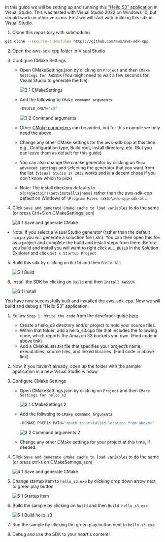In this guide we will be setting up and running this ["Hello S3" application](https://docs.aws.amazon.com/sdk-for-cpp/v1/developer-guide/build-cmake.html) in Visual Studio. This was tested with Visual Studio 2022 on Windows 10, but should work on other versions. First we will start with building this sdk in Visual Studio.

1. Clone this repository with submodules
  ```sh
  git clone --recurse-submodules https://github.com/aws/aws-sdk-cpp
  ```
2. Open the aws-sdk-cpp folder in Visual Studio
3. Configure CMake Settings
   - Open CMakeSettings.json by clicking on `Project` and then `CMake Settings for AWSSDK` (You might need to wait a few seconds for Visual Studio to generate the file)
     
      ![3 1 CMakeSettings](https://github.com/aws/aws-sdk-cpp/assets/5644066/c8e817c7-6819-4b6b-8c42-4370fb896b6e)

   - Add the following to `CMake command arguments`
      ```sh
      -DBUILD_ONLY="s3"
      ```

      ![3 2 Command arguments](https://github.com/aws/aws-sdk-cpp/assets/5644066/59ea6e46-4e3c-452e-bf88-d790af8f2e7d)

   - Other [CMake parameters](https://github.com/aws/aws-sdk-cpp/blob/main/docs/CMake_Parameters.md) can be added, but for this example we only need the above.
   - Change any other CMake settings for the aws-sdk-cpp at this time. e.g., Configuration type, Build root, Install directory, etc. (But you can leave them as default for this guide)
   - You can also change the cmake generator by clicking on `Show advanced settings` and selecting the generator that you want from the list. (`Visual Studio 17 2022` works and is a decent chose if you don't know which to pick)
   - Note: The install directory defaults to `${projectDir}\out\install\${name}` rather than the aws-sdk-cpp default on Windows of `\Program Files (x86)\aws-cpp-sdk-all`.
4. Click `Save and generate CMake cache to load variables` to do the same (or press Ctrl+S on CMakeSettings.json)

    ![4 1 Save and generate CMake](https://github.com/aws/aws-sdk-cpp/assets/5644066/26385400-4448-42de-9022-8e317f999b7f)

- Note: If you select a Visual Studio generator (rather than the default `ninja`) you will generate a soluction file (.sln). You can then open this file as a project and complete the build and install steps from there. Before you build and install you will want to right click `ALL_BUILD` in the Solution Explorer and click `Set s Startup Project`

5. Build this sdk by clicking on `Build` and then `Build All`

    ![5 1 Build](https://github.com/aws/aws-sdk-cpp/assets/5644066/5812ad57-dc84-424d-8ec2-ac58853fb229)

6. Install the SDK by clicking on `Build` and then `Install AWSSDK`

    ![6 1 Install](https://github.com/aws/aws-sdk-cpp/assets/5644066/66345cad-5ba7-4c44-8b82-0ca717b279c5)


You have now successfully built and installed the aws-sdk-cpp. Now we will build and debug a "Hello S3" application.

1. Follow `Step 1: Write the code` from the developer guide [here](https://docs.aws.amazon.com/sdk-for-cpp/v1/developer-guide/build-cmake.html).
   - Create a hello_s3 directory and/or project to hold your source files.
   - Within that folder, add a hello_s3.cpp file that includes the following code, which reports the Amazon S3 buckets you own. (Find code in above link)
   - Add a CMakeLists.txt file that specifies your project’s name, executables, source files, and linked libraries. (Find code in above link)
2. Now, if you haven't already, open up the folder with the sample application in a new Visual Studio window
3. Configure CMake Settings
    - Open CMakeSettings.json by clicking on `Project` and then `CMake Settings for hello_s3`
  
       ![3 1 CMakeSettings 2](https://github.com/aws/aws-sdk-cpp/assets/5644066/d8bb3753-1d7f-4d6b-851d-7648f54f5098)

    - Add the follwoing to `CMake command arguments`
      ```sh
      -DCMAKE_PREFIX_PATH="<path to installed location from above>"
      ```
      ![3 2 Command arguments 2](https://github.com/aws/aws-sdk-cpp/assets/5644066/84975cc5-1c71-4846-bed1-d3d206554c47)

   - Change any other CMake settings for your project at this time, if needed.
4. Click `Save and generate CMake cache to load variables` to do the same (or press ctrl-s on CMakeSettings.json)

    ![4 1 Save and generate CMake](https://github.com/aws/aws-sdk-cpp/assets/5644066/fe021159-f797-430d-8554-3c33e37f8f1b)

5. Change startup item to `hello_s3.exe` by clicking drop down arrow next to green play button

    ![5 1 Startup item](https://github.com/aws/aws-sdk-cpp/assets/5644066/8a866b76-19db-4c0e-901e-2b7be8548710)
  
  
6. Build the sample by clicking on `Build` and then `Build hello_s3.exe`

    ![6 1 Build hello_s3](https://github.com/aws/aws-sdk-cpp/assets/5644066/87cabc53-3c86-42c4-b65d-5317a0c6e519)
   
7. Run the sample by clicking the green play button next to `hello_s3.exe`
8. Debug and use the SDK to your heart's content!
